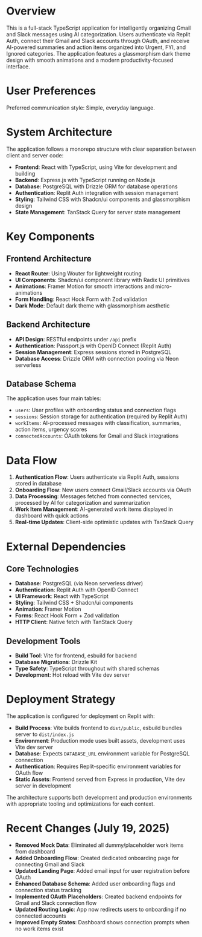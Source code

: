 # Overview

This is a full-stack TypeScript application for intelligently organizing Gmail and Slack messages using AI categorization. Users authenticate via Replit Auth, connect their Gmail and Slack accounts through OAuth, and receive AI-powered summaries and action items organized into Urgent, FYI, and Ignored categories. The application features a glassmorphism dark theme design with smooth animations and a modern productivity-focused interface.

# User Preferences

Preferred communication style: Simple, everyday language.

# System Architecture

The application follows a monorepo structure with clear separation between client and server code:

- **Frontend**: React with TypeScript, using Vite for development and building
- **Backend**: Express.js with TypeScript running on Node.js
- **Database**: PostgreSQL with Drizzle ORM for database operations
- **Authentication**: Replit Auth integration with session management
- **Styling**: Tailwind CSS with Shadcn/ui components and glassmorphism design
- **State Management**: TanStack Query for server state management

# Key Components

## Frontend Architecture
- **React Router**: Using Wouter for lightweight routing
- **UI Components**: Shadcn/ui component library with Radix UI primitives
- **Animations**: Framer Motion for smooth interactions and micro-animations
- **Form Handling**: React Hook Form with Zod validation
- **Dark Mode**: Default dark theme with glassmorphism aesthetic

## Backend Architecture
- **API Design**: RESTful endpoints under `/api` prefix
- **Authentication**: Passport.js with OpenID Connect (Replit Auth)
- **Session Management**: Express sessions stored in PostgreSQL
- **Database Access**: Drizzle ORM with connection pooling via Neon serverless

## Database Schema
The application uses four main tables:
- `users`: User profiles with onboarding status and connection flags
- `sessions`: Session storage for authentication (required by Replit Auth)  
- `workItems`: AI-processed messages with classification, summaries, action items, urgency scores
- `connectedAccounts`: OAuth tokens for Gmail and Slack integrations

# Data Flow

1. **Authentication Flow**: Users authenticate via Replit Auth, sessions stored in database
2. **Onboarding Flow**: New users connect Gmail/Slack accounts via OAuth
3. **Data Processing**: Messages fetched from connected services, processed by AI for categorization and summarization
4. **Work Item Management**: AI-generated work items displayed in dashboard with quick actions
5. **Real-time Updates**: Client-side optimistic updates with TanStack Query

# External Dependencies

## Core Technologies
- **Database**: PostgreSQL (via Neon serverless driver)
- **Authentication**: Replit Auth with OpenID Connect
- **UI Framework**: React with TypeScript
- **Styling**: Tailwind CSS + Shadcn/ui components
- **Animation**: Framer Motion
- **Forms**: React Hook Form + Zod validation
- **HTTP Client**: Native fetch with TanStack Query

## Development Tools
- **Build Tool**: Vite for frontend, esbuild for backend
- **Database Migrations**: Drizzle Kit
- **Type Safety**: TypeScript throughout with shared schemas
- **Development**: Hot reload with Vite dev server

# Deployment Strategy

The application is configured for deployment on Replit with:
- **Build Process**: Vite builds frontend to `dist/public`, esbuild bundles server to `dist/index.js`
- **Environment**: Production mode uses built assets, development uses Vite dev server
- **Database**: Expects `DATABASE_URL` environment variable for PostgreSQL connection
- **Authentication**: Requires Replit-specific environment variables for OAuth flow
- **Static Assets**: Frontend served from Express in production, Vite dev server in development

The architecture supports both development and production environments with appropriate tooling and optimizations for each context.

# Recent Changes (July 19, 2025)

- **Removed Mock Data**: Eliminated all dummy/placeholder work items from dashboard
- **Added Onboarding Flow**: Created dedicated onboarding page for connecting Gmail and Slack
- **Updated Landing Page**: Added email input for user registration before OAuth
- **Enhanced Database Schema**: Added user onboarding flags and connection status tracking
- **Implemented OAuth Placeholders**: Created backend endpoints for Gmail and Slack connection flow
- **Updated Routing Logic**: App now redirects users to onboarding if no connected accounts
- **Improved Empty States**: Dashboard shows connection prompts when no work items exist